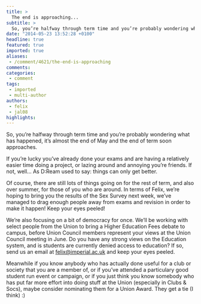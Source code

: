 ```yaml
---
title: >
  The end is approaching...
subtitle: >
  So, you’re halfway through term time and you’re probably wondering what has happened, it’s almost the end of May and the end of term soon approaches.
date: "2014-05-23 13:52:28 +0100"
headline: true
featured: true
imported: true
aliases:
 - /comment/4621/the-end-is-approaching
comments:
categories:
 - comment
tags:
 - imported
 - multi-author
authors:
 - felix
 - jal08
highlights:
---
```


So, you’re halfway through term time and you’re probably wondering what has happened, it’s almost the end of May and the end of term soon approaches.

If you’re lucky you’ve already done your exams and are having a relatively easier time doing a project, or lazing around and annoying you’re friends. If not, well... As D:Ream used to say: things can only get better.

Of course, there are still lots of things going on for the rest of term, and also over summer, for those of you who are around. In terms of Felix, we’re hoping to bring you the results of the Sex Survey next week, we’ve managed to drag enough people away from exams and revision in order to make it happen! Keep your eyes peeled!

We’re also focusing on a bit of democracy for once. We’ll be working with select people from the Union to bring a Higher Education Fees debate to campus, before Union Council members represent your views at the Union Council meeting in June. Do you have any strong views on the Education system, and is students are currently denied access to education? If so, send us an email at felix@imperial.ac.uk and keep your eyes peeled.

Meanwhile if you know anybody who has actually done useful for a club or society that you are a member of, or if you’ve attended a particulary good student run event or campaign, or if you just think you know somebody who has put far more effort into doing stuff at the Union (especially in Clubs & Socs), maybe consider nominating them for a Union Award. They get a tie (I think) :)
